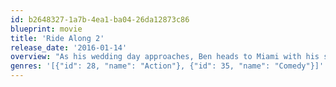 ```yaml
---
id: b2648327-1a7b-4ea1-ba04-26da12873c86
blueprint: movie
title: 'Ride Along 2'
release_date: '2016-01-14'
overview: "As his wedding day approaches, Ben heads to Miami with his soon-to-be brother-in-law James to bring down a drug dealer who's supplying the dealers of Atlanta with product."
genres: '[{"id": 28, "name": "Action"}, {"id": 35, "name": "Comedy"}]'
---
```

